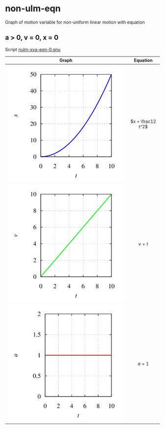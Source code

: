 # non-ulm-eqn
Graph of motion variable for non-uniform linear motion with equation


## a > 0, v = 0, x = 0
Script [nulm-xva-eqn-0.gnu](nulm-xva-eqn-0.gnu)<br>

Graph | Equation
:-: | :-:
![](nulm-xva-eqn-0-pos.svg) | $x = \frac12 t^2$
![](nulm-xva-eqn-0-vel.svg) | $v = t$
![](nulm-xva-eqn-0-acc.svg) | $a = 1$